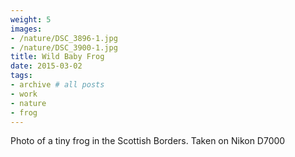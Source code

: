 ```yaml
---
weight: 5
images:
- /nature/DSC_3896-1.jpg
- /nature/DSC_3900-1.jpg
title: Wild Baby Frog
date: 2015-03-02
tags:
- archive # all posts
- work
- nature
- frog
---
```


Photo of a tiny frog in the Scottish Borders. Taken on Nikon D7000

